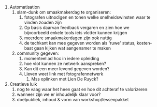 1. Automatisation
	1. slam-dunk om smaakmakerdag te organiseren:
		1. fotografen uitnodigen en tonen welke snelheidswinsten waar te vinden zouden zijn
		2. Op basis daarvan feedback vergaren en zien hoe we bijvoorbeeld enkele tools iets vlotter kunnen krijgen
		3. meerdere smaakmakerdagen zijn ook nuttig
		4. de techkant kan mee gegeven worden als 'ruwe' status, kosten-baat gaan kijken wat aangenamer te maken
	2. community gegeven:
		1. momenteel ad hoc in iedere opleiding
		2. hoe vlot kunnen ze netwerk aanspreken? 
		3. Kan dit een meer levend gegeven worden?
		4. Lieven weet link met fotografennetwerk
			1. Mss oplinken met Lien De Ruyck?
2. Creatieve luik
	1. nog te vaag waar het heen gaat en hoe dit achteraf te valorizeren
	2. wanneer zijn we er inhoudelijk klaar voor?
	3. doelpubliek, inhoud & vorm van workshop/lessenpakket